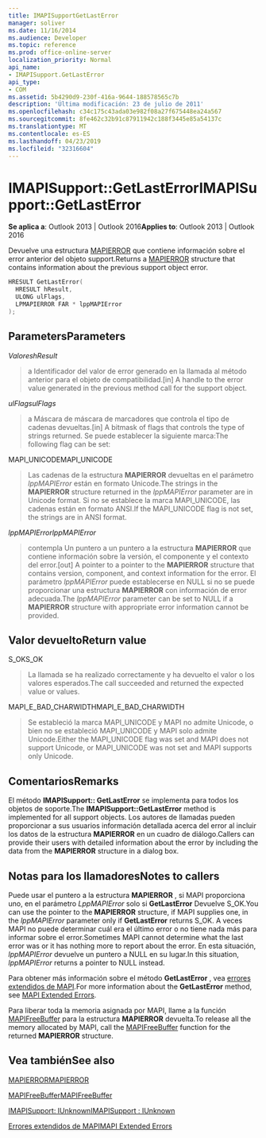 ```yaml
---
title: IMAPISupportGetLastError
manager: soliver
ms.date: 11/16/2014
ms.audience: Developer
ms.topic: reference
ms.prod: office-online-server
localization_priority: Normal
api_name:
- IMAPISupport.GetLastError
api_type:
- COM
ms.assetid: 5b4290d9-230f-416a-9644-188578565c7b
description: 'Última modificación: 23 de julio de 2011'
ms.openlocfilehash: c34c175c43ada03e982f08a27f675448ea24a567
ms.sourcegitcommit: 8fe462c32b91c87911942c188f3445e85a54137c
ms.translationtype: MT
ms.contentlocale: es-ES
ms.lasthandoff: 04/23/2019
ms.locfileid: "32316604"
---
```

# <a name="imapisupportgetlasterror"></a><span data-ttu-id="298c0-103">IMAPISupport::GetLastError</span><span class="sxs-lookup"><span data-stu-id="298c0-103">IMAPISupport::GetLastError</span></span>

  
  
<span data-ttu-id="298c0-104">**Se aplica a**: Outlook 2013 | Outlook 2016</span><span class="sxs-lookup"><span data-stu-id="298c0-104">**Applies to**: Outlook 2013 | Outlook 2016</span></span> 
  
<span data-ttu-id="298c0-105">Devuelve una estructura [MAPIERROR](mapierror.md) que contiene información sobre el error anterior del objeto support.</span><span class="sxs-lookup"><span data-stu-id="298c0-105">Returns a [MAPIERROR](mapierror.md) structure that contains information about the previous support object error.</span></span> 
  
```cpp
HRESULT GetLastError(
  HRESULT hResult,
  ULONG ulFlags,
  LPMAPIERROR FAR * lppMAPIError
);
```

## <a name="parameters"></a><span data-ttu-id="298c0-106">Parameters</span><span class="sxs-lookup"><span data-stu-id="298c0-106">Parameters</span></span>

 <span data-ttu-id="298c0-107">_Valores_</span><span class="sxs-lookup"><span data-stu-id="298c0-107">_hResult_</span></span>
  
> <span data-ttu-id="298c0-108">a Identificador del valor de error generado en la llamada al método anterior para el objeto de compatibilidad.</span><span class="sxs-lookup"><span data-stu-id="298c0-108">[in] A handle to the error value generated in the previous method call for the support object.</span></span>
    
 <span data-ttu-id="298c0-109">_ulFlags_</span><span class="sxs-lookup"><span data-stu-id="298c0-109">_ulFlags_</span></span>
  
> <span data-ttu-id="298c0-110">a Máscara de máscara de marcadores que controla el tipo de cadenas devueltas.</span><span class="sxs-lookup"><span data-stu-id="298c0-110">[in] A bitmask of flags that controls the type of strings returned.</span></span> <span data-ttu-id="298c0-111">Se puede establecer la siguiente marca:</span><span class="sxs-lookup"><span data-stu-id="298c0-111">The following flag can be set:</span></span>
    
<span data-ttu-id="298c0-112">MAPI_UNICODE</span><span class="sxs-lookup"><span data-stu-id="298c0-112">MAPI_UNICODE</span></span> 
  
> <span data-ttu-id="298c0-113">Las cadenas de la estructura **MAPIERROR** devueltas en el parámetro _lppMAPIError_ están en formato Unicode.</span><span class="sxs-lookup"><span data-stu-id="298c0-113">The strings in the **MAPIERROR** structure returned in the  _lppMAPIError_ parameter are in Unicode format.</span></span> <span data-ttu-id="298c0-114">Si no se establece la marca MAPI_UNICODE, las cadenas están en formato ANSI.</span><span class="sxs-lookup"><span data-stu-id="298c0-114">If the MAPI_UNICODE flag is not set, the strings are in ANSI format.</span></span> 
    
 <span data-ttu-id="298c0-115">_lppMAPIError_</span><span class="sxs-lookup"><span data-stu-id="298c0-115">_lppMAPIError_</span></span>
  
> <span data-ttu-id="298c0-116">contempla Un puntero a un puntero a la estructura **MAPIERROR** que contiene información sobre la versión, el componente y el contexto del error.</span><span class="sxs-lookup"><span data-stu-id="298c0-116">[out] A pointer to a pointer to the **MAPIERROR** structure that contains version, component, and context information for the error.</span></span> <span data-ttu-id="298c0-117">El parámetro _lppMAPIError_ puede establecerse en NULL si no se puede proporcionar una estructura **MAPIERROR** con información de error adecuada.</span><span class="sxs-lookup"><span data-stu-id="298c0-117">The  _lppMAPIError_ parameter can be set to NULL if a **MAPIERROR** structure with appropriate error information cannot be provided.</span></span> 
    
## <a name="return-value"></a><span data-ttu-id="298c0-118">Valor devuelto</span><span class="sxs-lookup"><span data-stu-id="298c0-118">Return value</span></span>

<span data-ttu-id="298c0-119">S_OK</span><span class="sxs-lookup"><span data-stu-id="298c0-119">S_OK</span></span> 
  
> <span data-ttu-id="298c0-120">La llamada se ha realizado correctamente y ha devuelto el valor o los valores esperados.</span><span class="sxs-lookup"><span data-stu-id="298c0-120">The call succeeded and returned the expected value or values.</span></span>
    
<span data-ttu-id="298c0-121">MAPI_E_BAD_CHARWIDTH</span><span class="sxs-lookup"><span data-stu-id="298c0-121">MAPI_E_BAD_CHARWIDTH</span></span> 
  
> <span data-ttu-id="298c0-122">Se estableció la marca MAPI_UNICODE y MAPI no admite Unicode, o bien no se estableció MAPI_UNICODE y MAPI solo admite Unicode.</span><span class="sxs-lookup"><span data-stu-id="298c0-122">Either the MAPI_UNICODE flag was set and MAPI does not support Unicode, or MAPI_UNICODE was not set and MAPI supports only Unicode.</span></span>
    
## <a name="remarks"></a><span data-ttu-id="298c0-123">Comentarios</span><span class="sxs-lookup"><span data-stu-id="298c0-123">Remarks</span></span>

<span data-ttu-id="298c0-124">El método **IMAPISupport:: GetLastError** se implementa para todos los objetos de soporte.</span><span class="sxs-lookup"><span data-stu-id="298c0-124">The **IMAPISupport::GetLastError** method is implemented for all support objects.</span></span> <span data-ttu-id="298c0-125">Los autores de llamadas pueden proporcionar a sus usuarios información detallada acerca del error al incluir los datos de la estructura **MAPIERROR** en un cuadro de diálogo.</span><span class="sxs-lookup"><span data-stu-id="298c0-125">Callers can provide their users with detailed information about the error by including the data from the **MAPIERROR** structure in a dialog box.</span></span> 
  
## <a name="notes-to-callers"></a><span data-ttu-id="298c0-126">Notas para los llamadores</span><span class="sxs-lookup"><span data-stu-id="298c0-126">Notes to callers</span></span>

<span data-ttu-id="298c0-127">Puede usar el puntero a la estructura **MAPIERROR** , si MAPI proporciona uno, en el parámetro _LppMAPIError_ solo si **GetLastError** Devuelve S_OK.</span><span class="sxs-lookup"><span data-stu-id="298c0-127">You can use the pointer to the **MAPIERROR** structure, if MAPI supplies one, in the  _lppMAPIError_ parameter only if **GetLastError** returns S_OK.</span></span> <span data-ttu-id="298c0-128">A veces MAPI no puede determinar cuál era el último error o no tiene nada más para informar sobre el error.</span><span class="sxs-lookup"><span data-stu-id="298c0-128">Sometimes MAPI cannot determine what the last error was or it has nothing more to report about the error.</span></span> <span data-ttu-id="298c0-129">En esta situación, _lppMAPIError_ devuelve un puntero a NULL en su lugar.</span><span class="sxs-lookup"><span data-stu-id="298c0-129">In this situation,  _lppMAPIError_ returns a pointer to NULL instead.</span></span> 
  
<span data-ttu-id="298c0-130">Para obtener más información sobre el método **GetLastError** , vea [errores extendidos de MAPI](mapi-extended-errors.md).</span><span class="sxs-lookup"><span data-stu-id="298c0-130">For more information about the **GetLastError** method, see [MAPI Extended Errors](mapi-extended-errors.md).</span></span>
  
<span data-ttu-id="298c0-131">Para liberar toda la memoria asignada por MAPI, llame a la función [MAPIFreeBuffer](mapifreebuffer.md) para la estructura **MAPIERROR** devuelta.</span><span class="sxs-lookup"><span data-stu-id="298c0-131">To release all the memory allocated by MAPI, call the [MAPIFreeBuffer](mapifreebuffer.md) function for the returned **MAPIERROR** structure.</span></span> 
  
## <a name="see-also"></a><span data-ttu-id="298c0-132">Vea también</span><span class="sxs-lookup"><span data-stu-id="298c0-132">See also</span></span>



[<span data-ttu-id="298c0-133">MAPIERROR</span><span class="sxs-lookup"><span data-stu-id="298c0-133">MAPIERROR</span></span>](mapierror.md)
  
[<span data-ttu-id="298c0-134">MAPIFreeBuffer</span><span class="sxs-lookup"><span data-stu-id="298c0-134">MAPIFreeBuffer</span></span>](mapifreebuffer.md)
  
[<span data-ttu-id="298c0-135">IMAPISupport: IUnknown</span><span class="sxs-lookup"><span data-stu-id="298c0-135">IMAPISupport : IUnknown</span></span>](imapisupportiunknown.md)


[<span data-ttu-id="298c0-136">Errores extendidos de MAPI</span><span class="sxs-lookup"><span data-stu-id="298c0-136">MAPI Extended Errors</span></span>](mapi-extended-errors.md)

